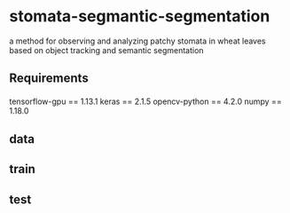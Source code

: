 # stomata-segmantic-segmentation
a method for observing and analyzing patchy stomata in wheat leaves based on object tracking and semantic segmentation

## Requirements<p>
tensorflow-gpu == 1.13.1 keras == 2.1.5 opencv-python == 4.2.0 numpy == 1.18.0<p>
  
## data

## train

## test
  
